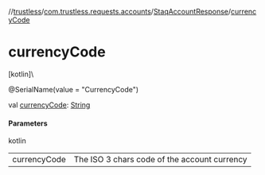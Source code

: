 //[trustless](../../../index.md)/[com.trustless.requests.accounts](../index.md)/[StaqAccountResponse](index.md)/[currencyCode](currency-code.md)

# currencyCode

[kotlin]\

@SerialName(value = &quot;CurrencyCode&quot;)

val [currencyCode](currency-code.md): [String](https://kotlinlang.org/api/latest/jvm/stdlib/kotlin/-string/index.html)

#### Parameters

kotlin

| | |
|---|---|
| currencyCode | The ISO 3 chars code of the account currency |
